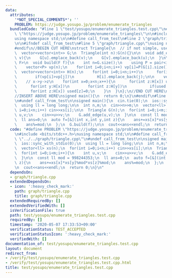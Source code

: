 ```yaml
---
data:
  attributes:
    '*NOT_SPECIAL_COMMENTS*': ''
    PROBLEM: https://judge.yosupo.jp/problem/enumerate_triangles
  bundledCode: "#line 1 \"test/yosupo/enumerate_triangles.test.cpp\"\n#define PROBLEM\
    \ \"https://judge.yosupo.jp/problem/enumerate_triangles\"\n\n#include <bits/stdc++.h>\n\
    using namespace std;\n\n#define call_from_test\n#line 2 \"graph/triangle.cpp\"\
    \n\n#ifndef call_from_test\n#line 5 \"graph/triangle.cpp\"\nusing namespace std;\n\
    #endif\n//BEGIN CUT HERE\nstruct Triangle{\n  // if not simple, use vector<set<int>>\n\
    \  vector<vector<int>> G;\n  Triangle(int n):G(n){}\n\n  void add_edge(int u,int\
    \ v){\n    G[u].emplace_back(v);\n    G[v].emplace_back(u);\n  }\n\n  template<typename\
    \ F>\n  void build(F f){\n    int n=G.size();\n    using P = pair<int, int>;\n\
    \    vector<P> vp(n);\n    for(int i=0;i<n;i++) vp[i]=P(G[i].size(),i);\n\n  \
    \  vector<vector<int>> H(n);\n    for(int i=0;i<n;i++)\n      for(int j:G[i])\n\
    \        if(vp[i]>vp[j])\n          H[i].emplace_back(j);\n\n    vector<int> used(n,0);\n\
    \    // x->y->z\n    for(int x=0;x<n;x++){\n      for(int z:H[x]) used[z]=1;\n\
    \      for(int y:H[x])\n        for(int z:H[y])\n          if(used[z]) f(x,y,z);\n\
    \      for(int z:H[x]) used[z]=0;\n    }\n  }\n};\n//END CUT HERE\n#ifndef call_from_test\n\
    //INSERT ABOVE HERE\nsigned main(){\n  return 0;\n}\n#endif\n#line 8 \"test/yosupo/enumerate_triangles.test.cpp\"\
    \n#undef call_from_test\n\nsigned main(){\n  cin.tie(0);\n  ios::sync_with_stdio(0);\n\
    \  using ll = long long;\n\n  int n,m;\n  cin>>n>>m;\n  vector<ll> xs(n);\n  for(int\
    \ i=0;i<n;i++) cin>>xs[i];\n\n  Triangle G(n);\n  for(int i=0;i<m;i++){\n    int\
    \ u,v;\n    cin>>u>>v;\n    G.add_edge(u,v);\n  }\n\n  const ll mod = 998244353;\n\
    \  ll ans=0;\n  auto f=[&](int x,int y,int z){\n    ans+=xs[x]*xs[y]%mod*xs[z]%mod;\n\
    \    ans%=mod;\n  };\n  G.build(f);\n\n  cout<<ans<<endl;\n  return 0;\n}\n"
  code: "#define PROBLEM \"https://judge.yosupo.jp/problem/enumerate_triangles\"\n\
    \n#include <bits/stdc++.h>\nusing namespace std;\n\n#define call_from_test\n#include\
    \ \"../../graph/triangle.cpp\"\n#undef call_from_test\n\nsigned main(){\n  cin.tie(0);\n\
    \  ios::sync_with_stdio(0);\n  using ll = long long;\n\n  int n,m;\n  cin>>n>>m;\n\
    \  vector<ll> xs(n);\n  for(int i=0;i<n;i++) cin>>xs[i];\n\n  Triangle G(n);\n\
    \  for(int i=0;i<m;i++){\n    int u,v;\n    cin>>u>>v;\n    G.add_edge(u,v);\n\
    \  }\n\n  const ll mod = 998244353;\n  ll ans=0;\n  auto f=[&](int x,int y,int\
    \ z){\n    ans+=xs[x]*xs[y]%mod*xs[z]%mod;\n    ans%=mod;\n  };\n  G.build(f);\n\
    \n  cout<<ans<<endl;\n  return 0;\n}\n"
  dependsOn:
  - graph/triangle.cpp
  extendedDependsOn:
  - icon: ':heavy_check_mark:'
    path: graph/triangle.cpp
    title: graph/triangle.cpp
  extendedRequiredBy: []
  extendedVerifiedWith: []
  isVerificationFile: true
  path: test/yosupo/enumerate_triangles.test.cpp
  requiredBy: []
  timestamp: '2020-05-07 17:33:53+09:00'
  verificationStatus: TEST_ACCEPTED
  verificationStatusIcon: ':heavy_check_mark:'
  verifiedWith: []
documentation_of: test/yosupo/enumerate_triangles.test.cpp
layout: document
redirect_from:
- /verify/test/yosupo/enumerate_triangles.test.cpp
- /verify/test/yosupo/enumerate_triangles.test.cpp.html
title: test/yosupo/enumerate_triangles.test.cpp
---
```

